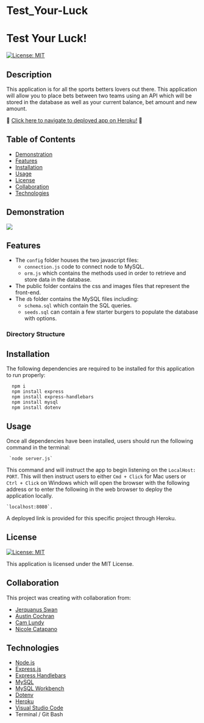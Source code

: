 
# Test_Your-Luck

  # Test Your Luck! 
  [![License: MIT](https://img.shields.io/badge/License-MIT-yellow.svg)](https://opensource.org/licenses/MIT)
   

  ## Description

  This application is for all the sports betters lovers out there. This application will allow you to place bets between two teams using an API which will be stored in the database as well as your current balance, bet amount and new amount.

  :round_pushpin: [Click here to navigate to deployed app on Heroku!](https://.herokuapp.com) :round_pushpin:
  
  ## Table of Contents
  
  * [Demonstration](#demonstration)
  * [Features](#features)
  * [Installation](#installation)
  * [Usage](#usage)
  * [License](#license)
  * [Collaboration](#collaboration)
  * [Technologies](#technologies)
 

 ## Demonstration
  ![](./public/assets/img/)


  ## Features

  - The `config` folder houses the two javascript files:
    - `connection.js` code to connect node to MySQL.
    - `orm.js` which contains the methods used in order to retrieve and store data in the database.  
  - The public folder contains the css and images files that represent the front-end.
  - The `db` folder contains the MySQL files including: 
    * `schema.sql` which contain the SQL queries.
    * `seeds.sql` can contain a few starter burgers to populate the database with options.
  
  ### Directory Structure

   
  ## Installation

  The following dependencies are required to be installed for this application to run properly:
      
      npm i
      npm install express
      npm install express-handlebars
      npm install mysql
      npm install dotenv


  ## Usage

  Once all dependencies have been installed, users should run the following command in the terminal:

     `node server.js` 

  This command and will instruct the app to begin listening on the `LocalHost: PORT`. This will then instruct users to either `Cmd + Click` for Mac users or  `Ctrl + Click` on Windows which will open the browser with the following address or to enter the following in the web browser to deploy the application locally.               

    `localhost:8080`. 
  
  A deployed link is provided for this specific project through Heroku.


  ## License 
  [![License: MIT](https://img.shields.io/badge/License-MIT-yellow.svg)](https://opensource.org/licenses/MIT)

  This application is licensed under the MIT License. 


  ## Collaboration

  This project was creating with collaboration from:
  * [Jerquanus Swan](https://github.com/Jerquanus)
  * [Austin Cochran](https://github.com/Austinc12)
  * [Cam Lundy](https://github.com/lundyc0917)
  * [Nicole Catapano](https://github.com/nsc9605)

    
  ## Technologies
  
  * [Node.js](https://nodejs.org/en/)  
  * [Express.js](https://expressjs.com/)
  * [Express Handlebars](https://www.npmjs.com/package/express-handlebars)
  * [MySQL](https://dev.mysql.com/)
  * [MySQL Workbench](https://dev.mysql.com/downloads/workbench/)
  * [Dotenv](https://www.npmjs.com/package/dotenv)
  * [Heroku](https://devcenter.heroku.com/articles/getting-started-with-nodejs)
  * [Visual Studio Code](https://code.visualstudio.com/)
  * Terminal / Git Bash
    
 

